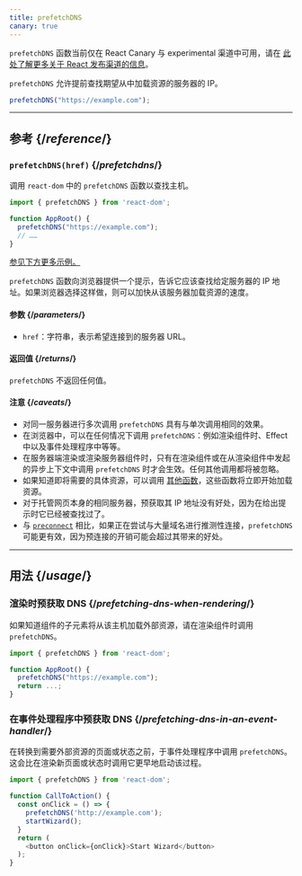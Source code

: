 ```yaml
---
title: prefetchDNS
canary: true
---
```


<Canary>

`prefetchDNS` 函数当前仅在 React Canary 与 experimental 渠道中可用，请在 [此处了解更多关于 React 发布渠道的信息](/community/versioning-policy#all-release-channels)。

</Canary>

<Intro>

`prefetchDNS` 允许提前查找期望从中加载资源的服务器的 IP。

```js
prefetchDNS("https://example.com");
```

</Intro>

<InlineToc />

---

## 参考 {/*reference*/}

### `prefetchDNS(href)` {/*prefetchdns*/}

调用 `react-dom` 中的 `prefetchDNS` 函数以查找主机。

```js
import { prefetchDNS } from 'react-dom';

function AppRoot() {
  prefetchDNS("https://example.com");
  // ……
}

```

[参见下方更多示例。](#usage)

`prefetchDNS` 函数向浏览器提供一个提示，告诉它应该查找给定服务器的 IP 地址。如果浏览器选择这样做，则可以加快从该服务器加载资源的速度。

#### 参数 {/*parameters*/}

* `href`：字符串，表示希望连接到的服务器 URL。

#### 返回值 {/*returns*/}

`prefetchDNS` 不返回任何值。

#### 注意 {/*caveats*/}

* 对同一服务器进行多次调用 `prefetchDNS` 具有与单次调用相同的效果。
* 在浏览器中，可以在任何情况下调用 `prefetchDNS`：例如渲染组件时、Effect 中以及事件处理程序中等等。
* 在服务器端渲染或渲染服务器组件时，只有在渲染组件或在从渲染组件中发起的异步上下文中调用 `prefetchDNS` 时才会生效。任何其他调用都将被忽略。
* 如果知道即将需要的具体资源，可以调用 [其他函数](/reference/react-dom/#resource-preloading-apis)，这些函数将立即开始加载资源。
* 对于托管网页本身的相同服务器，预获取其 IP 地址没有好处，因为在给出提示时它已经被查找过了。
* 与 [`preconnect`](/reference/react-dom/preconnect) 相比，如果正在尝试与大量域名进行推测性连接，`prefetchDNS` 可能更有效，因为预连接的开销可能会超过其带来的好处。

---

## 用法 {/*usage*/}

### 渲染时预获取 DNS {/*prefetching-dns-when-rendering*/}

如果知道组件的子元素将从该主机加载外部资源，请在渲染组件时调用 `prefetchDNS`。

```js
import { prefetchDNS } from 'react-dom';

function AppRoot() {
  prefetchDNS("https://example.com");
  return ...;
}
```

### 在事件处理程序中预获取 DNS {/*prefetching-dns-in-an-event-handler*/}

在转换到需要外部资源的页面或状态之前，于事件处理程序中调用 `prefetchDNS`。这会比在渲染新页面或状态时调用它更早地启动该过程。

```js
import { prefetchDNS } from 'react-dom';

function CallToAction() {
  const onClick = () => {
    prefetchDNS('http://example.com');
    startWizard();
  }
  return (
    <button onClick={onClick}>Start Wizard</button>
  );
}
```
